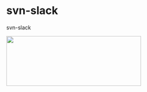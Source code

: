 # svn-slack
svn-slack

<img style="width:353px; height:131px;" src="https://slack-files.com/files-tmb/T04G0EY86-F055YPCAR-ec7229080b/svnslack_360.png">
